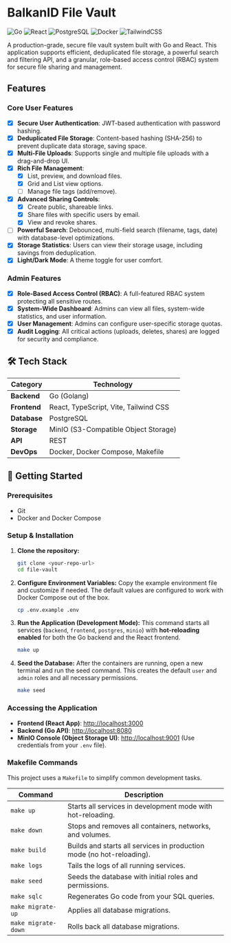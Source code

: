 # BalkanID File Vault

![Go](https://img.shields.io/badge/Go-1.24-00ADD8?style=for-the-badge&logo=go)
![React](https://img.shields.io/badge/React-18-61DAFB?style=for-the-badge&logo=react)
![PostgreSQL](https://img.shields.io/badge/PostgreSQL-15-4169E1?style=for-the-badge&logo=postgresql)
![Docker](https://img.shields.io/badge/Docker-20.10-2496ED?style=for-the-badge&logo=docker)
![TailwindCSS](https://img.shields.io/badge/Tailwind_CSS-3-38B2AC?style=for-the-badge&logo=tailwind-css)

A production-grade, secure file vault system built with Go and React. This application supports efficient, deduplicated file storage, a powerful search and filtering API, and a granular, role-based access control (RBAC) system for secure file sharing and management.

## Features

### Core User Features
- [x] **Secure User Authentication**: JWT-based authentication with password hashing.
- [x] **Deduplicated File Storage**: Content-based hashing (SHA-256) to prevent duplicate data storage, saving space.
- [x] **Multi-File Uploads**: Supports single and multiple file uploads with a drag-and-drop UI.
- [x] **Rich File Management**:
    - [x] List, preview, and download files.
    - [x] Grid and List view options.
    - [ ] Manage file tags (add/remove).
- [x] **Advanced Sharing Controls**:
    - [x] Create public, shareable links.
    - [x] Share files with specific users by email.
    - [x] View and revoke shares.
- [ ] **Powerful Search**: Debounced, multi-field search (filename, tags, date) with database-level optimizations.
- [x] **Storage Statistics**: Users can view their storage usage, including savings from deduplication.
- [x] **Light/Dark Mode**: A theme toggle for user comfort.

### Admin Features
- [x] **Role-Based Access Control (RBAC)**: A full-featured RBAC system protecting all sensitive routes.
- [x] **System-Wide Dashboard**: Admins can view all files, system-wide statistics, and user information.
- [x] **User Management**: Admins can configure user-specific storage quotas.
- [x] **Audit Logging**: All critical actions (uploads, deletes, shares) are logged for security and compliance.

## 🛠️ Tech Stack

| Category      | Technology                               |
|---------------|------------------------------------------|
| **Backend** | Go (Golang)                              |
| **Frontend** | React, TypeScript, Vite, Tailwind CSS    |
| **Database** | PostgreSQL                               |
| **Storage** | MinIO (S3-Compatible Object Storage)     |
| **API** | REST                                     |
| **DevOps** | Docker, Docker Compose, Makefile         |

## 🚀 Getting Started

### Prerequisites
- Git
- Docker and Docker Compose

### Setup & Installation

1.  **Clone the repository:**
    ```bash
    git clone <your-repo-url>
    cd file-vault
    ```

2.  **Configure Environment Variables:**
    Copy the example environment file and customize if needed. The default values are configured to work with Docker Compose out of the box.
    ```bash
    cp .env.example .env
    ```

3.  **Run the Application (Development Mode):**
    This command starts all services (`backend`, `frontend`, `postgres`, `minio`) with **hot-reloading enabled** for both the Go backend and the React frontend.
    ```bash
    make up
    ```

4.  **Seed the Database:**
    After the containers are running, open a new terminal and run the seed command. This creates the default `user` and `admin` roles and all necessary permissions.
    ```bash
    make seed
    ```

### Accessing the Application
- **Frontend (React App)**: [http://localhost:3000](http://localhost:3000)
- **Backend (Go API)**: [http://localhost:8080](http://localhost:8080)
- **MinIO Console (Object Storage UI)**: [http://localhost:9001](http://localhost:9001) (Use credentials from your `.env` file).

### Makefile Commands

This project uses a `Makefile` to simplify common development tasks.

| Command            | Description                                                            |
|--------------------|------------------------------------------------------------------------|
| `make up`          | Starts all services in development mode with hot-reloading.            |
| `make down`        | Stops and removes all containers, networks, and volumes.               |
| `make build`       | Builds and starts all services in production mode (no hot-reloading).  |
| `make logs`        | Tails the logs of all running services.                                |
| `make seed`        | Seeds the database with initial roles and permissions.                 |
| `make sqlc`        | Regenerates Go code from your SQL queries.                             |
| `make migrate-up`  | Applies all database migrations.                                       |
| `make migrate-down`| Rolls back all database migrations.                                    |